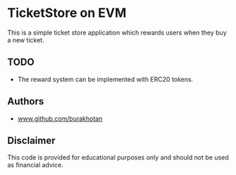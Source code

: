 <h1>
TicketStore on EVM
</h1>


This is a simple ticket store application which rewards users when they buy a new ticket.

## TODO
- The reward system can be implemented with ERC20 tokens.
  
## Authors
- www.github.com/burakhotan
  
## Disclaimer

This code is provided for educational purposes only and should not be used as financial advice.
